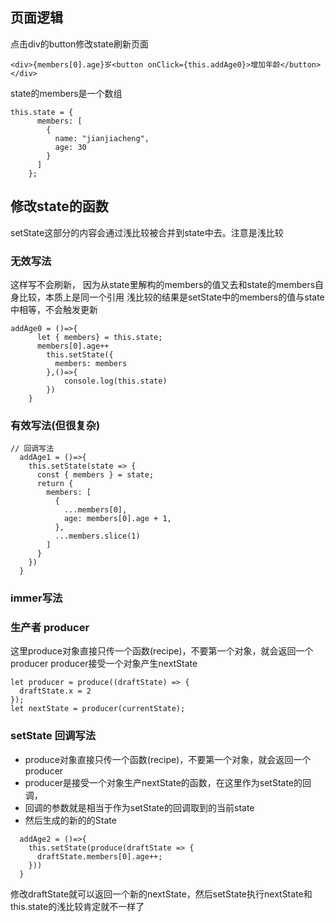 
## 页面逻辑

点击div的button修改state刷新页面

```
<div>{members[0].age}岁<button onClick={this.addAge0}>增加年龄</button></div>
```

state的members是一个数组

```
this.state = {
      members: [
        {
          name: "jianjiacheng",
          age: 30
        }
      ]
    };
```

## 修改state的函数

setState这部分的内容会通过浅比较被合并到state中去。注意是浅比较

### 无效写法

 这样写不会刷新， 因为从state里解构的members的值又去和state的members自身比较，本质上是同一个引用
 浅比较的结果是setState中的members的值与state中相等，不会触发更新

```
addAge0 = ()=>{
      let { members} = this.state;
      members[0].age++
        this.setState({
          members: members
        },()=>{
            console.log(this.state)
        })
    }
```

### 有效写法(但很复杂)

```
// 回调写法
  addAge1 = ()=>{
    this.setState(state => {
      const { members } = state;
      return {
        members: [
          {
            ...members[0],
            age: members[0].age + 1,
          },
          ...members.slice(1)
        ]
      }
    })
  }
```

### immer写法

### 生产者 producer

这里produce对象直接只传一个函数(recipe)，不要第一个对象，就会返回一个producer
producer接受一个对象产生nextState

```
let producer = produce((draftState) => {
  draftState.x = 2
});
let nextState = producer(currentState);
```
### setState 回调写法

- produce对象直接只传一个函数(recipe)，不要第一个对象，就会返回一个producer 
- producer是接受一个对象生产nextState的函数，在这里作为setState的回调，
- 回调的参数就是相当于作为setState的回调取到的当前state
- 然后生成的新的的State


```
  addAge2 = ()=>{
    this.setState(produce(draftState => {
      draftState.members[0].age++;
    }))
  }
```
修改draftState就可以返回一个新的nextState，然后setState执行nextState和this.state的浅比较肯定就不一样了